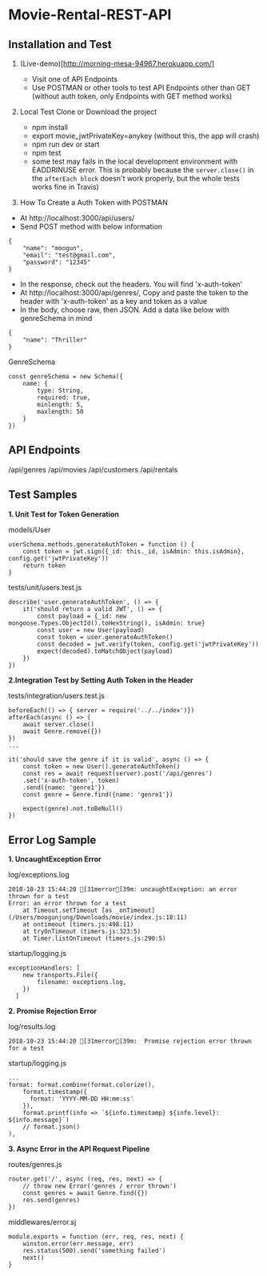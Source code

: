 # Movie-Rental-REST-API

## Installation and Test
1. (Live-demo)[http://morning-mesa-94967.herokuapp.com/]
    - Visit one of API Endpoints
    - Use POSTMAN or other tools to test API Endpoints other than GET
    (without auth token, only Endpoints with GET method works)

2. Local Test Clone or Download the project
    - npm install
    - export movie_jwtPrivateKey=anykey (without this, the app will crash)
    - npm run dev or start
    - npm test
    * some test may fails in the local development environment with EADDRINUSE error. This is probably because the ```server.close()``` in the ```afterEach block``` doesn't work properly, but the whole tests works fine in Travis)

3. How To Create a Auth Token with POSTMAN
- At http://localhost:3000/api/users/
- Send POST method with below information
```
{
	"name": "moogun",
	"email": "test@gmail.com",
	"password": "12345"
}
```

- In the response, check out the headers. You will find 'x-auth-token'
- At http://localhost:3000/api/genres/, Copy and paste the token to the header with 'x-auth-token' as a key and token as a value
- In the body, choose raw, then JSON. Add a data like below  with genreSchema in mind

```
{
	"name": "Thriller"
}
```
GenreSchema
```
const genreSchema = new Schema({
    name: {
        type: String,
        required: true,
        minlength: 5,
        maxlength: 50
    }
})

```


## API Endpoints
/api/genres
/api/movies
/api/customers
/api/rentals


## Test Samples
**1. Unit Test for Token Generation**

models/User
```
userSchema.methods.generateAuthToken = function () {
    const token = jwt.sign({_id: this._id, isAdmin: this.isAdmin}, config.get('jwtPrivateKey'))
    return token
}
```

tests/unit/users.test.js
```
describe('user.generateAuthToken', () => {
    it('should return a valid JWT', () => {
        const payload = {_id: new mongoose.Types.ObjectId().toHexString(), isAdmin: true}
        const user = new User(payload)
        const token = user.generateAuthToken()
        const decoded = jwt.verify(token, config.get('jwtPrivateKey'))
        expect(decoded).toMatchObject(payload)
    })
})

```

**2.Integration Test by Setting Auth Token in the Header**

tests/integration/users.test.js
```
beforeEach(() => { server = require('../../index')})
afterEach(async () => {
    await server.close()
    await Genre.remove({})
})
...

it('should save the genre if it is valid', async () => {
    const token = new User().generateAuthToken()
    const res = await request(server).post('/api/genres')
    .set('x-auth-token', token)
    .send({name: 'genre1'})
    const genre = Genre.find({name: 'genre1'})

    expect(genre).not.toBeNull()
})
```


## Error Log Sample
**1. UncaughtException Error**

log/exceptions.log
```
2018-10-23 15:44:20 [31merror[39m: uncaughtException: an error thrown for a test
Error: an error thrown for a test
    at Timeout.setTimeout [as _onTimeout] (/Users/moogunjung/Downloads/movie/index.js:18:11)
    at ontimeout (timers.js:498:11)
    at tryOnTimeout (timers.js:323:5)
    at Timer.listOnTimeout (timers.js:290:5)
```

startup/logging.js
```
exceptionHandlers: [
    new transports.File({
        filename: exceptions.log,
    })
  ]
```

**2. Promise Rejection Error**

log/results.log
```
2018-10-23 15:44:20 [31merror[39m:  Promise rejection error thrown for a test
```

startup/logging.js
```
...
format: format.combine(format.colorize(),
    format.timestamp({
      format: 'YYYY-MM-DD HH:mm:ss'
    }),
    format.printf(info => `${info.timestamp} ${info.level}: ${info.message}`)
    // format.json()
),
```

**3. Async Error in the API Request Pipeline**

routes/genres.js
```
router.get('/', async (req, res, next) => {
    // throw new Error('genres / error thrown')
    const genres = await Genre.find({})
    res.send(genres)
})

```

middlewares/error.sj
```
module.exports = function (err, req, res, next) {
    winston.error(err.message, err)
    res.status(500).send('something failed')
    next()
}
```
